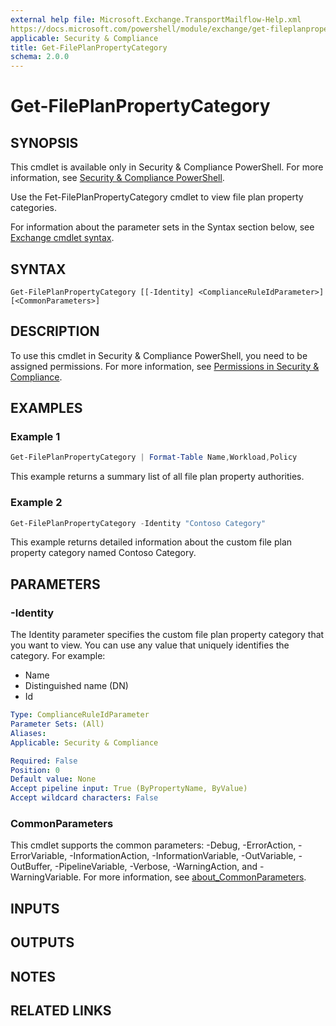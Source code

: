 ```yaml
---
external help file: Microsoft.Exchange.TransportMailflow-Help.xml
https://docs.microsoft.com/powershell/module/exchange/get-fileplanpropertycategory
applicable: Security & Compliance
title: Get-FilePlanPropertyCategory
schema: 2.0.0
---
```


# Get-FilePlanPropertyCategory

## SYNOPSIS
This cmdlet is available only in Security & Compliance PowerShell. For more information, see [Security & Compliance PowerShell](https://docs.microsoft.com/powershell/exchange/scc-powershell).

Use the Fet-FilePlanPropertyCategory cmdlet to view file plan property categories.

For information about the parameter sets in the Syntax section below, see [Exchange cmdlet syntax](https://docs.microsoft.com/powershell/exchange/exchange-cmdlet-syntax).

## SYNTAX

```
Get-FilePlanPropertyCategory [[-Identity] <ComplianceRuleIdParameter>] [<CommonParameters>]
```

## DESCRIPTION
To use this cmdlet in Security & Compliance PowerShell, you need to be assigned permissions. For more information, see [Permissions in Security & Compliance](https://go.microsoft.com/fwlink/p/?LinkId=511920).

## EXAMPLES

### Example 1
```powershell
Get-FilePlanPropertyCategory | Format-Table Name,Workload,Policy
```

This example returns a summary list of all file plan property authorities.

### Example 2
```powershell
Get-FilePlanPropertyCategory -Identity "Contoso Category"
```

This example returns detailed information about the custom file plan property category named Contoso Category.

## PARAMETERS

### -Identity
The Identity parameter specifies the custom file plan property category that you want to view. You can use any value that uniquely identifies the category. For example:

- Name
- Distinguished name (DN)
- Id

```yaml
Type: ComplianceRuleIdParameter
Parameter Sets: (All)
Aliases:
Applicable: Security & Compliance

Required: False
Position: 0
Default value: None
Accept pipeline input: True (ByPropertyName, ByValue)
Accept wildcard characters: False
```

### CommonParameters
This cmdlet supports the common parameters: -Debug, -ErrorAction, -ErrorVariable, -InformationAction, -InformationVariable, -OutVariable, -OutBuffer, -PipelineVariable, -Verbose, -WarningAction, and -WarningVariable. For more information, see [about_CommonParameters](https://go.microsoft.com/fwlink/p/?LinkID=113216).

## INPUTS

## OUTPUTS

## NOTES

## RELATED LINKS
